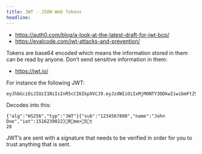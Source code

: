 ```yaml
---
title: JWT - JSON Web Tokens
headline:
---
```


* https://auth0.com/blog/a-look-at-the-latest-draft-for-jwt-bcp/
* https://evalcode.com/jwt-attacks-and-prevention/

Tokens are base64 encoded which means the information stored in them can be read by anyone. Don’t send sensitive information in them:

* https://jwt.io/

For instance the following JWT:

```
eyJhbGciOiJIUzI1NiIsInR5cCI6IkpXVCJ9.eyJzdWIiOiIxMjM0NTY3ODkwIiwibmFtZSI6IkpvaG4gRG9lIiwiaWF0IjoxNTE2MjM5MDIyfQ.PcmVIPbcZl9j7qFzXRAeSyhtuBnHQNMuLHsaG5l804A
```

Decodes into this:

```
{"alg":"HS256","typ":"JWT"}{"sub":"1234567890","name":"John Doe","iat":1516239022}Rme>5t
28
```

JWT’s are sent with a signature that needs to be verified in order for you to trust anything that is sent.
